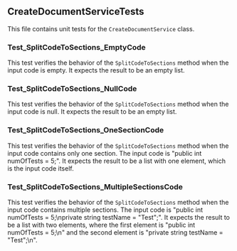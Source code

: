 ## CreateDocumentServiceTests

This file contains unit tests for the `CreateDocumentService` class.

### Test_SplitCodeToSections_EmptyCode

This test verifies the behavior of the `SplitCodeToSections` method when the input code is empty. It expects the result to be an empty list.

### Test_SplitCodeToSections_NullCode

This test verifies the behavior of the `SplitCodeToSections` method when the input code is null. It expects the result to be an empty list.

### Test_SplitCodeToSections_OneSectionCode

This test verifies the behavior of the `SplitCodeToSections` method when the input code contains only one section. The input code is "public int numOfTests = 5;". It expects the result to be a list with one element, which is the input code itself.

### Test_SplitCodeToSections_MultipleSectionsCode

This test verifies the behavior of the `SplitCodeToSections` method when the input code contains multiple sections. The input code is "public int numOfTests = 5;\nprivate string testName = \"Test\";". It expects the result to be a list with two elements, where the first element is "public int numOfTests = 5;\n" and the second element is "private string testName = \"Test\";\n".
